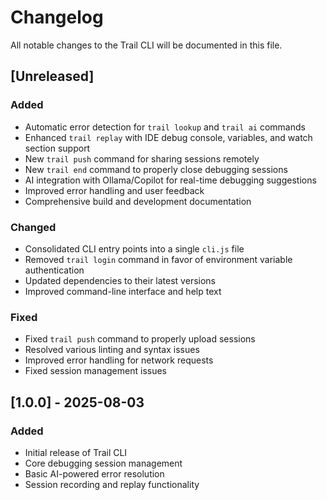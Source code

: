 # Changelog

All notable changes to the Trail CLI will be documented in this file.

## [Unreleased]

### Added
- Automatic error detection for `trail lookup` and `trail ai` commands
- Enhanced `trail replay` with IDE debug console, variables, and watch section support
- New `trail push` command for sharing sessions remotely
- New `trail end` command to properly close debugging sessions
- AI integration with Ollama/Copilot for real-time debugging suggestions
- Improved error handling and user feedback
- Comprehensive build and development documentation

### Changed
- Consolidated CLI entry points into a single `cli.js` file
- Removed `trail login` command in favor of environment variable authentication
- Updated dependencies to their latest versions
- Improved command-line interface and help text

### Fixed
- Fixed `trail push` command to properly upload sessions
- Resolved various linting and syntax issues
- Improved error handling for network requests
- Fixed session management issues

## [1.0.0] - 2025-08-03

### Added
- Initial release of Trail CLI
- Core debugging session management
- Basic AI-powered error resolution
- Session recording and replay functionality
